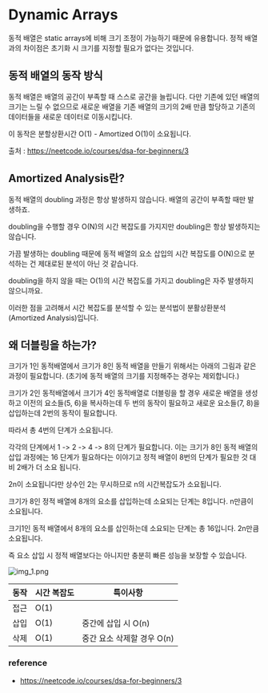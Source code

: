 # Dynamic Arrays

동적 배열은 static arrays에 비해 크기 조정이 가능하기 때문에 유용합니다. 정적 배열과의 차이점은 초기화 시 크기를 지정할 필요가 없다는 것입니다.

## 동적 배열의 동작 방식

동적 배열은 배열의 공간이 부족할 때 스스로 공간을 늘립니다. 다만 기존에 있던 배열의 크기는 느릴 수 없으므로 새로운 배열을 기존 배열의 크기의 2배 만큼 할당하고 기존의 데이터들을 새로운 데이터로 이동시킵니다.

이 동작은 분할상환시간 O(1) - Amortized O(1)이 소요됩니다.

출처 : https://neetcode.io/courses/dsa-for-beginners/3

## Amortized Analysis란?

동적 배열의 doubling 과정은 항상 발생하지 않습니다. 배열의 공간이 부족할 때만 발생하죠.

doubling을 수행할 경우 O(N)의 시간 복잡도를 가지지만 doubling은 항상 발생하지는 않습니다.

가끔 발생하는 doubling 때문에 동적 배열의 요소 삽입의 시간 복잡도를 O(N)으로 분석하는 건 제대로된 분석이 아닌 것 같습니다.

doubling을 하지 않을 때는 O(1)의 시간 복잡도를 가지고 doubling은 자주 발생하지 않으니까요.

이러한 점을 고려해서 시간 복잡도를 분석할 수 있는 분석법이 분활상환분석(Amortized Analysis)입니다.

## 왜 더블링을 하는가?

크기가 1인 동적배열에서 크기가 8인 동적 배열을 만들기 위해서는 아래의 그림과 같은 과정이 필요합니다. (초기에 동적 배열의 크기를 지정해주는 경우는 제외합니다.)

크기가 2인 동적배열에서 크기가 4인 동적배열로 더블링을 할 경우 새로운 배열을 생성하고 이전의 요소들(5, 6)을 복사하는데 두 번의 동작이 필요하고 새로운 요소들(7, 8)을 삽입하는데 2번의 동작이 필요합니다.

따라서 총 4번의 단계가 소요됩니다.

각각의 단계에서 1 -> 2 -> 4 -> 8의 단계가 필요합니다. 이는 크기가 8인 동적 배열의 삽입 과정에는 16 단계가 필요하다는 이야기고 정적 배열이 8번의 단계가 필요한 것 대비 2배가 더 소요 됩니다.

2n이 소요됩니다만 상수인 2는 무시하므로 n의 시간복잡도가 소요됩니다.

크기가 8인 정적 배열에 8개의 요소를 삽입하는데 소요되는 단계는 8입니다. n만큼이 소요됩니다.

크기1인 동적 배열에서 8개의 요소를 삽인하는데 소요되는 단계는 총 16입니다. 2n만큼 소요됩니다.

즉 요소 삽입 시 정적 배열보다는 아니지만 충분히 빠른 성능을 보장할 수 있습니다.

![img_1.png](img_1.png)

| 동작 | 시간 복잡도 | 특이사항              |
|----|--------|-------------------|
| 접근 | O(1)   |                   |
| 삽입 | O(1)   | 중간에 삽입 시 O(n)     |
| 삭제 | O(1)   | 중간 요소 삭제할 경우 O(n) |

### reference

- https://neetcode.io/courses/dsa-for-beginners/3
